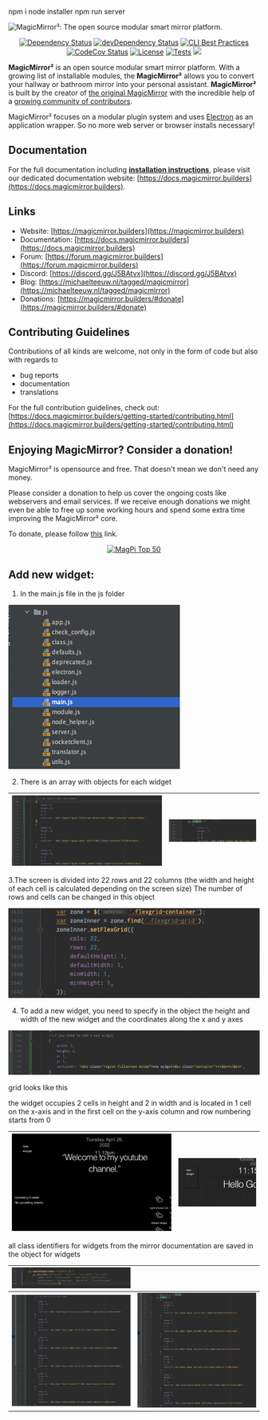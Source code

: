 npm i 
node installer 
npm run server




![MagicMirror²: The open source modular smart mirror platform. ](.github/header.png)

<p style="text-align: center">
	<a href="https://david-dm.org/MichMich/MagicMirror"><img src="https://david-dm.org/MichMich/MagicMirror.svg" alt="Dependency Status"></a>
	<a href="https://david-dm.org/MichMich/MagicMirror?type=dev"><img src="https://david-dm.org/MichMich/MagicMirror/dev-status.svg" alt="devDependency Status"></a>
	<a href="https://bestpractices.coreinfrastructure.org/projects/347"><img src="https://bestpractices.coreinfrastructure.org/projects/347/badge" alt="CLI Best Practices"></a>
	<a href="https://codecov.io/gh/MichMich/MagicMirror"><img src="https://codecov.io/gh/MichMich/MagicMirror/branch/master/graph/badge.svg?token=LEG1KitZR6" alt="CodeCov Status"/></a>
	<a href="https://choosealicense.com/licenses/mit"><img src="https://img.shields.io/badge/license-MIT-blue.svg" alt="License"></a>
	<a href="https://github.com/MichMich/MagicMirror/actions?query=workflow%3A%22Automated+Tests%22"><img src="https://github.com/MichMich/MagicMirror/workflows/Automated%20Tests/badge.svg" alt="Tests"></a>
  <a href="https://codecov.io/gh/MichMich/MagicMirror"><img src="https://codecov.io/gh/MichMich/MagicMirror/branch/master/graph/badge.svg" /></a>
</p>

**MagicMirror²** is an open source modular smart mirror platform. With a growing list of installable modules, the **MagicMirror²** allows you to convert your hallway or bathroom mirror into your personal assistant. **MagicMirror²** is built by the creator of [the original MagicMirror](https://michaelteeuw.nl/tagged/magicmirror) with the incredible help of a [growing community of contributors](https://github.com/MichMich/MagicMirror/graphs/contributors).

MagicMirror² focuses on a modular plugin system and uses [Electron](https://www.electronjs.org/) as an application wrapper. So no more web server or browser installs necessary!

## Documentation

For the full documentation including **[installation instructions](https://docs.magicmirror.builders/getting-started/installation.html)**, please visit our dedicated documentation website: [https://docs.magicmirror.builders](https://docs.magicmirror.builders).

## Links

- Website: [https://magicmirror.builders](https://magicmirror.builders)
- Documentation: [https://docs.magicmirror.builders](https://docs.magicmirror.builders)
- Forum: [https://forum.magicmirror.builders](https://forum.magicmirror.builders)
- Discord: [https://discord.gg/J5BAtvx](https://discord.gg/J5BAtvx)
- Blog: [https://michaelteeuw.nl/tagged/magicmirror](https://michaelteeuw.nl/tagged/magicmirror)
- Donations: [https://magicmirror.builders/#donate](https://magicmirror.builders/#donate)

## Contributing Guidelines

Contributions of all kinds are welcome, not only in the form of code but also with regards to

- bug reports
- documentation
- translations

For the full contribution guidelines, check out: [https://docs.magicmirror.builders/getting-started/contributing.html](https://docs.magicmirror.builders/getting-started/contributing.html)

## Enjoying MagicMirror? Consider a donation!

MagicMirror² is opensource and free. That doesn't mean we don't need any money.

Please consider a donation to help us cover the ongoing costs like webservers and email services.
If we receive enough donations we might even be able to free up some working hours and spend some extra time improving the MagicMirror² core.

To donate, please follow [this](https://www.paypal.com/cgi-bin/webscr?cmd=_s-xclick&hosted_button_id=G5D8E9MR5DTD2&source=url) link.

<p style="text-align: center">
	<a href="https://forum.magicmirror.builders/topic/728/magicmirror-is-voted-number-1-in-the-magpi-top-50"><img src="https://magicmirror.builders/img/magpi-best-watermark-custom.png" width="150" alt="MagPi Top 50"></a>
</p>

## Add new widget:
1. In the main.js file in the js folder 

 ![](readme/folder.png) 

 2. There is an array with objects for each widget

| ![Add widgets](readme/arr-widgets1.png) | ![Add widgets](readme/arr-widgets2.png) |  
| ----------------------------------------------- | -------------------------------------- | 

3.The screen is divided into 22 rows and 22 columns
(the width and height of each cell is calculated depending on the screen size)
The number of rows and cells can be changed in this object

![](readme/rows-col.png) 

4. To add a new widget, you need to specify in the object the height and width of the new widget and the coordinates along the x and y axes

![](readme/widget-add.png) 

grid looks like this

the widget occupies 2 cells in height and 2 in width and is located in 1 cell on the x-axis and in the first cell on the y-axis 
column and row numbering starts from 0

| ![](readme/new-widget.png) | ![](readme/widget-2.png) |  
| ----------------------------------------------- | -------------------------------------- | 

all class identifiers for widgets from the mirror documentation are saved in the object for widgets

| ![](readme/positions.png) |  |  
| ----------------------------------------------- | -------------------------------------- | 
| ![](readme/allWidgets2.png) | ![](readme/allWidgets.png) |  